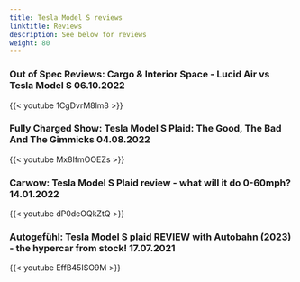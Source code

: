 ```yaml
---
title: Tesla Model S reviews
linktitle: Reviews
description: See below for reviews
weight: 80
---
```

### Out of Spec Reviews: Cargo & Interior Space - Lucid Air vs Tesla Model S 06.10.2022

{{< youtube 1CgDvrM8lm8 >}}
### Fully Charged Show: Tesla Model S Plaid: The Good, The Bad And The Gimmicks 04.08.2022

{{< youtube Mx8IfmOOEZs >}}
### Carwow: Tesla Model S Plaid review - what will it do 0-60mph? 14.01.2022

{{< youtube dP0deOQkZtQ >}}
### Autogefühl: Tesla Model S plaid REVIEW with Autobahn (2023) - the hypercar from stock! 17.07.2021

{{< youtube EffB45ISO9M >}}
